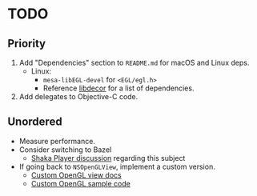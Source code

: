 # TODO

## Priority

1. Add "Dependencies" section to `README.md` for macOS and Linux deps.
   - Linux:
     - `mesa-libEGL-devel` for `<EGL/egl.h>`
     - Reference [libdecor](https://gitlab.freedesktop.org/libdecor/libdecor) for a list of dependencies.
2. Add delegates to Objective-C code.

## Unordered

- Measure performance.
- Consider switching to Bazel
  - [Shaka Player discussion](https://github.com/shaka-project/shaka-player-embedded/issues/19) regarding this subject
- If going back to `NSOpenGLView`, implement a custom version.
  - [Custom OpenGL view docs](https://developer.apple.com/library/archive/documentation/GraphicsImaging/Conceptual/OpenGL-MacProgGuide/opengl_drawing/opengl_drawing.html#//apple_ref/doc/uid/TP40001987-CH404-SW3)
  - [Custom OpenGL sample code](https://developer.apple.com/library/archive/samplecode/BasicMultiGPUSample/Listings/MyOpenGLView_m.html)
